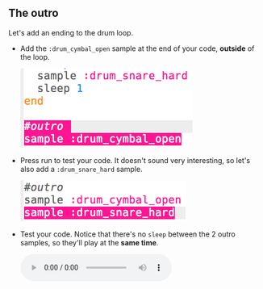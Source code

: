 ## The outro

Let's add an ending to the drum loop.

+ Add the `:drum_cymbal_open` sample at the end of your code, **outside** of the loop.
    
    ![capture d'écran](images/drum-outro-1.png)

+ Press run to test your code. It doesn't sound very interesting, so let's also add a `:drum_snare_hard` sample.
    
    ![screenshot](images/drum-outro-2.png)

+ Test your code. Notice that there's no `sleep` between the 2 outro samples, so they'll play at the **same time**.
    
    <div id="audio-preview" class="pdf-hidden">
      <audio controls preload> <source src="resources/drums-outro.mp3" type="audio/mpeg"> Your browser does not support the <code>audio</code> element. </audio>
    </div>